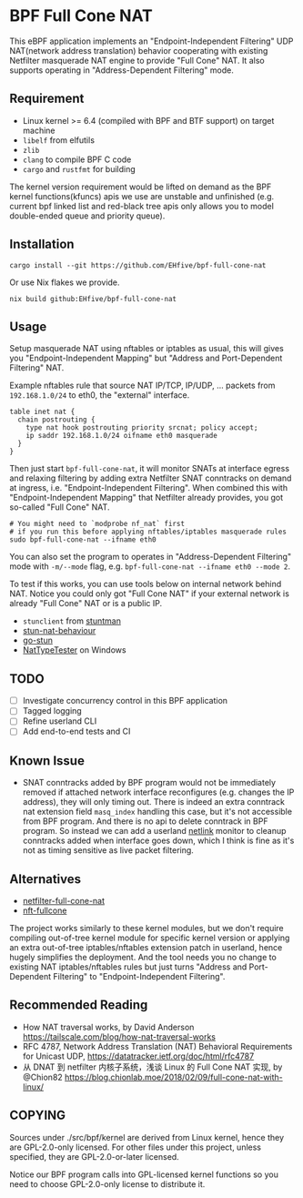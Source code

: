# BPF Full Cone NAT

This eBPF application implements an "Endpoint-Independent Filtering" UDP NAT(network address translation) behavior cooperating with existing Netfilter masquerade NAT engine to provide "Full Cone" NAT. It also supports operating in "Address-Dependent Filtering" mode.

## Requirement

-   Linux kernel >= 6.4 (compiled with BPF and BTF support) on target machine
-   `libelf` from elfutils
-   `zlib`
-   `clang` to compile BPF C code
-   `cargo` and `rustfmt` for building

The kernel version requirement would be lifted on demand as the BPF kernel functions(kfuncs) apis we use are unstable and unfinished (e.g. current bpf linked list and red-black tree apis only allows you to model double-ended queue and priority queue).

## Installation

```shell
cargo install --git https://github.com/EHfive/bpf-full-cone-nat
```

Or use Nix flakes we provide.

```shell
nix build github:EHfive/bpf-full-cone-nat
```

## Usage

Setup masquerade NAT using nftables or iptables as usual, this will gives you "Endpoint-Independent Mapping" but "Address and Port-Dependent Filtering" NAT.

Example nftables rule that source NAT IP/TCP, IP/UDP, ... packets from `192.168.1.0/24` to eth0, the "external" interface.

```nft
table inet nat {
  chain postrouting {
    type nat hook postrouting priority srcnat; policy accept;
    ip saddr 192.168.1.0/24 oifname eth0 masquerade
  }
}
```

Then just start `bpf-full-cone-nat`, it will monitor SNATs at interface egress and relaxing filtering by adding extra Netfilter SNAT conntracks on demand at ingress, i.e. "Endpoint-Independent Filtering". When combined this with "Endpoint-Independent Mapping" that Netfilter already provides, you got so-called "Full Cone" NAT.

```shell
# You might need to `modprobe nf_nat` first
# if you run this before applying nftables/iptables masquerade rules
sudo bpf-full-cone-nat --ifname eth0
```

You can also set the program to operates in "Address-Dependent Filtering" mode with `-m/--mode` flag, e.g. `bpf-full-cone-nat --ifname eth0 --mode 2`.

To test if this works, you can use tools below on internal network behind NAT. Notice you could only got "Full Cone NAT" if your external network is already "Full Cone" NAT or is a public IP.

-   `stunclient` from [stuntman](https://github.com/jselbie/stunserver)
-   [stun-nat-behaviour](https://github.com/pion/stun/tree/master/cmd/stun-nat-behaviour)
-   [go-stun](https://github.com/ccding/go-stun)
-   [NatTypeTester](https://github.com/HMBSbige/NatTypeTester) on Windows

## TODO

-   [ ] Investigate concurrency control in this BPF application
-   [ ] Tagged logging
-   [ ] Refine userland CLI
-   [ ] Add end-to-end tests and CI

## Known Issue

-   SNAT conntracks added by BPF program would not be immediately removed if attached network interface reconfigures (e.g. changes the IP address), they will only timing out. There is indeed an extra conntrack nat extension field `masq_index` handling this case, but it's not accessible from BPF program. And there is no api to delete conntrack in BPF program. So instead we can add a userland [netlink](https://man7.org/linux/man-pages/man7/netlink.7.html) monitor to cleanup conntracks added when interface goes down, which I think is fine as it's not as timing sensitive as live packet filtering.

## Alternatives

-   [netfilter-full-cone-nat](https://github.com/Chion82/netfilter-full-cone-nat)
-   [nft-fullcone](https://github.com/fullcone-nat-nftables)

The project works similarly to these kernel modules, but we don't require compiling out-of-tree kernel module for specific kernel version or applying an extra out-of-tree iptables/nftables extension patch in userland, hence hugely simplifies the deployment. And the tool needs you no change to existing NAT iptables/nftables rules but just turns "Address and Port-Dependent Filtering" to "Endpoint-Independent Filtering".

## Recommended Reading

-   How NAT traversal works, by David Anderson <https://tailscale.com/blog/how-nat-traversal-works>
-   RFC 4787, Network Address Translation (NAT) Behavioral Requirements for Unicast UDP, <https://datatracker.ietf.org/doc/html/rfc4787>
-   从 DNAT 到 netfilter 内核子系统，浅谈 Linux 的 Full Cone NAT 实现, by @Chion82 <https://blog.chionlab.moe/2018/02/09/full-cone-nat-with-linux/>

## COPYING

Sources under ./src/bpf/kernel are derived from Linux kernel, hence they are GPL-2.0-only licensed.
For other files under this project, unless specified, they are GPL-2.0-or-later licensed.

Notice our BPF program calls into GPL-licensed kernel functions so you need to choose GPL-2.0-only license to distribute it.
